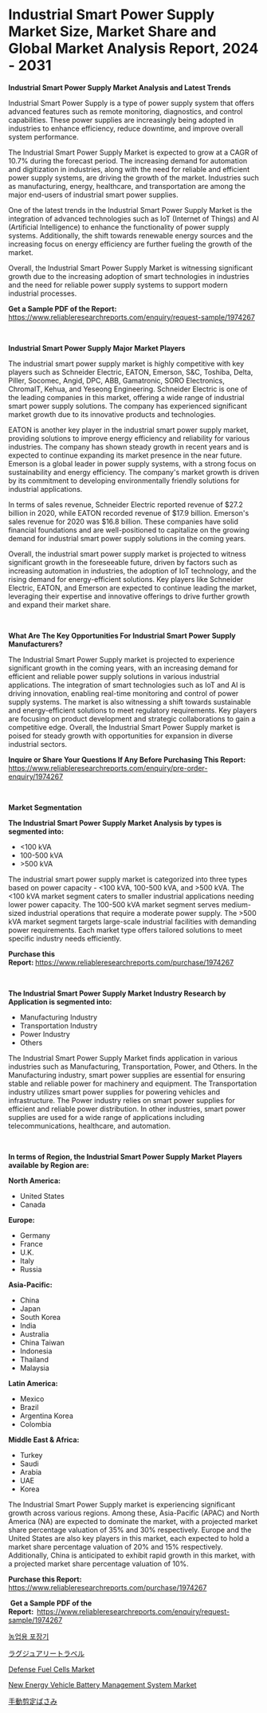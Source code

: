 <p><h1>Industrial Smart Power Supply Market Size, Market Share and Global Market Analysis Report, 2024 - 2031</h1></p><p><strong>Industrial Smart Power Supply Market Analysis and Latest Trends</strong></p>
<p><p>Industrial Smart Power Supply is a type of power supply system that offers advanced features such as remote monitoring, diagnostics, and control capabilities. These power supplies are increasingly being adopted in industries to enhance efficiency, reduce downtime, and improve overall system performance.</p><p>The Industrial Smart Power Supply Market is expected to grow at a CAGR of 10.7% during the forecast period. The increasing demand for automation and digitization in industries, along with the need for reliable and efficient power supply systems, are driving the growth of the market. Industries such as manufacturing, energy, healthcare, and transportation are among the major end-users of industrial smart power supplies.</p><p>One of the latest trends in the Industrial Smart Power Supply Market is the integration of advanced technologies such as IoT (Internet of Things) and AI (Artificial Intelligence) to enhance the functionality of power supply systems. Additionally, the shift towards renewable energy sources and the increasing focus on energy efficiency are further fueling the growth of the market.</p><p>Overall, the Industrial Smart Power Supply Market is witnessing significant growth due to the increasing adoption of smart technologies in industries and the need for reliable power supply systems to support modern industrial processes.</p></p>
<p><strong>Get a Sample PDF of the Report:&nbsp;</strong> <a href="https://www.reliableresearchreports.com/enquiry/request-sample/1974267">https://www.reliableresearchreports.com/enquiry/request-sample/1974267</a></p>
<p>&nbsp;</p>
<p><strong>Industrial Smart Power Supply Major Market Players</strong></p>
<p><p>The industrial smart power supply market is highly competitive with key players such as Schneider Electric, EATON, Emerson, S&C, Toshiba, Delta, Piller, Socomec, Angid, DPC, ABB, Gamatronic, SORO Electronics, ChromaIT, Kehua, and Yeseong Engineering. Schneider Electric is one of the leading companies in this market, offering a wide range of industrial smart power supply solutions. The company has experienced significant market growth due to its innovative products and technologies.</p><p>EATON is another key player in the industrial smart power supply market, providing solutions to improve energy efficiency and reliability for various industries. The company has shown steady growth in recent years and is expected to continue expanding its market presence in the near future. Emerson is a global leader in power supply systems, with a strong focus on sustainability and energy efficiency. The company's market growth is driven by its commitment to developing environmentally friendly solutions for industrial applications.</p><p>In terms of sales revenue, Schneider Electric reported revenue of $27.2 billion in 2020, while EATON recorded revenue of $17.9 billion. Emerson's sales revenue for 2020 was $16.8 billion. These companies have solid financial foundations and are well-positioned to capitalize on the growing demand for industrial smart power supply solutions in the coming years.</p><p>Overall, the industrial smart power supply market is projected to witness significant growth in the foreseeable future, driven by factors such as increasing automation in industries, the adoption of IoT technology, and the rising demand for energy-efficient solutions. Key players like Schneider Electric, EATON, and Emerson are expected to continue leading the market, leveraging their expertise and innovative offerings to drive further growth and expand their market share.</p></p>
<p>&nbsp;</p>
<p><strong>What Are The Key Opportunities For Industrial Smart Power Supply Manufacturers?</strong></p>
<p><p>The Industrial Smart Power Supply market is projected to experience significant growth in the coming years, with an increasing demand for efficient and reliable power supply solutions in various industrial applications. The integration of smart technologies such as IoT and AI is driving innovation, enabling real-time monitoring and control of power supply systems. The market is also witnessing a shift towards sustainable and energy-efficient solutions to meet regulatory requirements. Key players are focusing on product development and strategic collaborations to gain a competitive edge. Overall, the Industrial Smart Power Supply market is poised for steady growth with opportunities for expansion in diverse industrial sectors.</p></p>
<p><strong>Inquire or Share Your Questions If Any Before Purchasing This Report:</strong> <a href="https://www.reliableresearchreports.com/enquiry/pre-order-enquiry/1974267">https://www.reliableresearchreports.com/enquiry/pre-order-enquiry/1974267</a></p>
<p>&nbsp;</p>
<p><strong>Market Segmentation</strong></p>
<p><strong>The Industrial Smart Power Supply Market Analysis by types is segmented into:</strong></p>
<p><ul><li><100 kVA</li><li>100-500 kVA</li><li>>500 kVA</li></ul></p>
<p><p>The industrial smart power supply market is categorized into three types based on power capacity - <100 kVA, 100-500 kVA, and >500 kVA. The <100 kVA market segment caters to smaller industrial applications needing lower power capacity. The 100-500 kVA market segment serves medium-sized industrial operations that require a moderate power supply. The >500 kVA market segment targets large-scale industrial facilities with demanding power requirements. Each market type offers tailored solutions to meet specific industry needs efficiently.</p></p>
<p><strong>Purchase this Report:&nbsp;</strong><a href="https://www.reliableresearchreports.com/purchase/1974267">https://www.reliableresearchreports.com/purchase/1974267</a></p>
<p>&nbsp;</p>
<p><strong>The Industrial Smart Power Supply Market Industry Research by Application is segmented into:</strong></p>
<p><ul><li>Manufacturing Industry</li><li>Transportation Industry</li><li>Power Industry</li><li>Others</li></ul></p>
<p><p>The Industrial Smart Power Supply Market finds application in various industries such as Manufacturing, Transportation, Power, and Others. In the Manufacturing industry, smart power supplies are essential for ensuring stable and reliable power for machinery and equipment. The Transportation industry utilizes smart power supplies for powering vehicles and infrastructure. The Power industry relies on smart power supplies for efficient and reliable power distribution. In other industries, smart power supplies are used for a wide range of applications including telecommunications, healthcare, and automation.</p></p>
<p>&nbsp;</p>
<p><strong>In terms of Region, the Industrial Smart Power Supply Market Players available by Region are:</strong></p>
<p>
    <p> <strong> North America: </strong>
        <ul>
            <li>United States</li>
            <li>Canada</li>
        </ul>
        </p> 
    <p> <strong> Europe: </strong>
        <ul>
            <li>Germany</li>
            <li>France</li>
            <li>U.K.</li>
            <li>Italy</li>
            <li>Russia</li>
        </ul>
        </p> 
    <p> <strong> Asia-Pacific: </strong>
        <ul>
            <li>China</li>
            <li>Japan</li>
            <li>South Korea</li>
            <li>India</li>
            <li>Australia</li>
            <li>China Taiwan</li>
            <li>Indonesia</li>
            <li>Thailand</li>
            <li>Malaysia</li>
        </ul>
        </p> 
    <p> <strong> Latin America: </strong>
        <ul>
            <li>Mexico</li>
            <li>Brazil</li>
            <li>Argentina Korea</li>
            <li>Colombia</li>
        </ul>
        </p> 
    <p> <strong> Middle East & Africa: </strong>
        <ul>
            <li>Turkey</li>
            <li>Saudi</li>
            <li>Arabia</li>
            <li>UAE</li>
            <li>Korea</li>
        </ul>
    </p>
    </p>
<p><p>The Industrial Smart Power Supply market is experiencing significant growth across various regions. Among these, Asia-Pacific (APAC) and North America (NA) are expected to dominate the market, with a projected market share percentage valuation of 35% and 30% respectively. Europe and the United States are also key players in this market, each expected to hold a market share percentage valuation of 20% and 15% respectively. Additionally, China is anticipated to exhibit rapid growth in this market, with a projected market share percentage valuation of 10%.</p></p>
<p><strong>Purchase this Report: </strong><a href="https://www.reliableresearchreports.com/purchase/1974267">https://www.reliableresearchreports.com/purchase/1974267</a></p>
<p>&nbsp;<strong>Get a Sample PDF of the Report:&nbsp;&nbsp;</strong><a href="https://www.reliableresearchreports.com/enquiry/request-sample/1974267">https://www.reliableresearchreports.com/enquiry/request-sample/1974267</a></p>
<p><strong></strong></p>
<p><p><a href="https://github.com/PercyHagernes9778/Market-Research-Report-List-1/blob/main/429987815866.md">농업용 포장기</a></p><p><a href="https://github.com/xtkhtofdt934839/Market-Research-Report-List-1/blob/main/582553017078.md">ラグジュアリートラベル</a></p><p><a href="https://github.com/mancsybtousav/Market-Research-Report-List-1/blob/main/defense-fuel-cells-market.md">Defense Fuel Cells Market</a></p><p><a href="https://issuu.com/reportprime-2/docs/new-energy-vehicle-battery-management-system-marke">New Energy Vehicle Battery Management System Market</a></p><p><a href="https://github.com/ddwcuskozol07187/Market-Research-Report-List-1/blob/main/464247217079.md">手動剪定ばさみ</a></p></p>